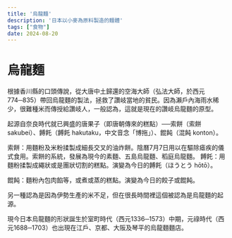 ```yaml
---
title: '烏龍麵'
description: '日本以小麥為原料製造的麵體'
tags: ["食物"]
date: 2024-08-20
---
```


# 烏龍麵

根據香川縣的口頭傳說，從大唐中土歸還的空海大師（弘法大師，於西元774─835）帶回烏龍麵的製法，拯救了讚岐當地的貧民。因為瀨戶內海雨水稀少，很難種米而傳授給讚岐人，一般認為，這就是現在的讚岐烏龍麵的原型。

起源自奈良時代就已興盛的唐果子（即唐朝傳來的糕點）──索餅（索餅 sakubei）、餺飥（餺飥 hakutaku，中文音念「博拖」）、餛飩（混飩 konton）。

索餅：用麵粉及米粉揉製成細長交叉的油炸餅。陰曆7月7日用以在驅除瘧疾的儀式食用。索餅的系統，發展為現今的素麵、五島烏龍麵、稻庭烏龍麵。
餺飥：用麵粉揉製成繩狀或是團狀切割的糕點。演變為今日的餺飥（ほうとう hōtō）。

餛飩：麵粉內包肉餡等，或煮或蒸的糕點。演變為今日的餃子或餛飩。

另一種認為是因為伊勢生產的米不足，但在很長時間裡這個被認為是烏龍麵的起源。

現今日本烏龍麵的形狀誕生於室町時代（西元1336─1573）中期，元祿時代（西元1688─1703）也出現在江戶、京都、大阪及琴平的烏龍麵麵店。